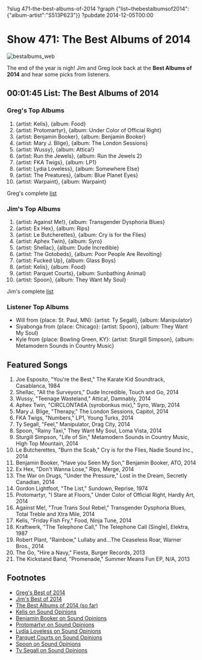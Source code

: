 ?slug 471-the-best-albums-of-2014
?graph {"list~thebestalbumsof2014":{"album-artist":"S513P623"}}
?pubdate 2014-12-05T00:00

# Show 471: The Best Albums of 2014

![bestalbums_web](http://static.soundopinions.org/images/2014/bestalbums_web.jpg)

The end of the year is nigh! Jim and Greg look back at the **Best Albums of 2014** and hear some picks from listeners.

## 00:01:45 List: The Best Albums of 2014

### Greg's Top Albums

1. {artist: Kelis}, {album: Food}
2. {artist: Protomartyr}, {album: Under Color of Official Right}
3. {artist: Benjamin Booker}, {album: Benjamin Booker}
4. {artist: Mary J. Blige}, {album: The London Sessions}
5. {artist: Wussy}, {album: Attica!}
6. {artist: Run the Jewels}, {album: Run the Jewels 2}
7. {artist: FKA Twigs}, {album: LP1}
8. {artist: Lydia Loveless}, {album: Somewhere Else}
9. {artist: The Preatures}, {album: Blue Planet Eyes}
10. {artist: Warpaint}, {album: Warpaint}

Greg's complete [list](http://tinyurl.com/p4tx363)

### Jim's Top Albums

1. {artist: Against Me!}, {album: Transgender Dysphoria Blues}
2. {artist: Ex Hex}, {album: Rips}
3. {artist: Le Butcherettes}, {album: Cry is for the Flies}
4. {artist: Aphex Twin}, {album: Syro}
5. {artist: Shellac}, {album: Dude Incredible}
6. {artist: The Gotobeds}, {album: Poor People Are Revolting} 
7. {artist: Fucked Up}, {album: Glass Boys} 
8. {artist: Kelis}, {album: Food} 
9. {artist: Parquet Courts}, {album: Sunbathing Animal}
10. {artist: Spoon}, {album: They Want My Soul} 

Jim's complete [list](http://tinyurl.com/khfayw7)

### Listener Top Albums

- Will from {place: St. Paul, MN}: {artist: Ty Segall}, {album: Manipulator} 
- Siyabonga from {place: Chicago}: {artist: Spoon}, {album: They Want My Soul}
- Kyle from {place: Bowling Green, KY}: {artist: Sturgill Simpson}, {album: Metamodern Sounds in Country Music}


## Featured Songs

1. Joe Esposito, "You're the Best," The Karate Kid Soundtrack, Casablanca, 1984 
1. Shellac, "All the Surveyors," Dude Incredible, Touch and Go, 2014 
1. Wussy, "Teenage Wasteland," Attica!, Damnably, 2014 
1. Aphex Twin, "CIRCLONTA6A (syrobonkus mix)," Syro, Warp, 2014 
1. Mary J. Blige, "Therapy," The London Sessions, Capitol, 2014 
1. FKA Twigs, "Numbers," LP1, Young Turks, 2014 
1. Ty Segall, "Feel," Manipulator, Drag City, 2014 
1. Spoon, "Rainy Taxi," They Want My Soul, Loma Vista, 2014 
1. Sturgill Simpson, "Life of Sin," Metamodern Sounds in Country Music, High Top Mountain, 2014 
1. Le Butcherettes, "Burn the Scab," Cry is for the Flies, Nadie Sound Inc., 2014 
1. Benjamin Booker, "Have you Seen My Son," Benjamin Booker, ATO, 2014 
1. Ex Hex, "Don't Wanna Lose," Rips, Merge, 2014 
1. The War on Drugs, "Under the Pressure," Lost in the Dream, Secretly Canadian, 2014 
1. Gordon Lightfoot, "The List," Sundown, Reprise, 1974 
1. Protomartyr, "I Stare at Floors," Under Color of Official Right, Hardly Art, 2014 
1. Against Me!, "True Trans Soul Rebel," Transgender Dysphoria Blues, Total Treble and Xtra Mile, 2014 
1. Kelis, "Friday Fish Fry," Food, Ninja Tune, 2014 
1. Kraftwerk, "The Telephone Call," The Telephone Call (Single), Elektra, 1987 
1. Robert Plant, "Rainbow," Lullaby and…The Ceaseless Roar, Warner Bros., 2014 
1. The Go, "Hire a Navy," Fiesta, Burger Records, 2013
1. The Kickstand Band, "Promenade," Summer Means Fun EP, N/A, 2013 


## Footnotes
- [Greg's Best of 2014](http://www.chicagotribune.com/entertainment/music/kot/ct-kelis-food-benjamin-booker-protomartyr-mary-j-blige-best-pop-albums-20141202-column.html)
- [Jim's Best of 2014](http://www.wbez.org/blogs/jim-derogatis/2014-12/reasons-living-2014-111177)
- [The Best Albums of 2014 (so far)](http://www.soundopinions.org/show/448)
- [Kelis on Sound Opinions](/show/454/#kelis)
- [Benjamin Booker on Sound Opinions](/show/457/#benjaminbooker)
- [Protomartyr on Sound Opinions](/show/470/#protomartyr)
- [Lydia Loveless on Sound Opinions](http://www.soundopinions.org/show/348/)
- [Parquet Courts on Sound Opinions](/show/415/#parquetcourts)
- [Spoon on Sound Opinions](http://www.soundopinions.org/show/102/)
- [Ty Segall on Sound Opinions](http://www.soundopinions.org/show/360/)
